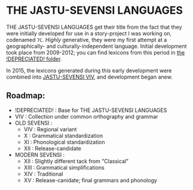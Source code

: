 # THE JASTU-SEVENSI LANGUAGES #

THE JASTU-SEVENSI LANGUAGES get their title from the fact that they were initially developed for use in a story-project I was working on, codenamed `7C`.
*Highly* generative, they were my first attempt at a geographically- and culturally-independent language.
Initial development took place from 2009-2012; you can find lexicons from this period in [the !DEPRECIATED! folder](!DEPRECIATED!).

In 2015, the lexicons generated during this early development were combined into [JASTU-SEVENSI VIV](0009), and development began anew.


##  Roadmap:  ##

- !DEPRECIATED! : Base for THE JASTU-SEVENSI LANGUAGES
- VIV : Collection under common orthography and grammar
- OLD SEVENSI :
    - VIV : Regional variant
    - X : Grammatical standardization
    - XI : Phonological standardization
    - XII : Release-candidate
- MODERN SEVENSI :
    - XII : Slightly different tack from "Classical"
    - XIII : Grammatical simplifications
    - XIV : Traditional
    - XV : Release-canidate; final grammars and phonology
